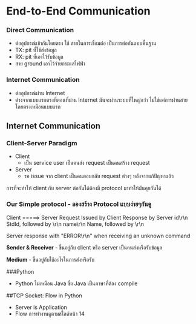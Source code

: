 # End-to-End Communication

### Direct Communication
  - ต่ออุปกรณ์เข้ากันโดยตรง ใช้ สายในการเชื่อมต่อ เป็นการต่อกันแบบพื้นฐาน
  - TX: pit ที่ใช้ส่งข้อมูล
  - RX: pit ที่เอาไว้รับข้อมูล
  - สาย ground เอาไว้จ่ายกระแสไฟฟ้า

### Internet Communication
  - ต่ออุปกรณ์ผ่าน Internet
  - ต่างจากแบบแรกตรงที่ตอนที่ผ่าน Internet มันจะผ่านระบบที่ใหญ่กว่า ไม่ใช่แค่การผ่านสายโดยตรงเหมือนแบบแรก

## Internet Communication

### Client-Server Paradigm
  - Client
    * เป็น service user เป็นคนส่ง request เป็นคนสร้าง request
  - Server
    * รอ issue จาก client เป็นคนตอบกลับ request ต่างๆ หลังจากแก้ปัญหาแล้ว

การที่จะทำให้ client กับ server ต่อกันได้ต้องมี protocol มาทำให้มันคุยกันได้

### Our Simple protocol - ลองสร้าง Protocol แบบง่ายๆกันดู
Client                     =====>   Server
Request Issued by Client            Response by Server
 id\r\n                             StdId, followed by \r\n
 name\r\n                           Name, followed by \r\n

Server response with "ERROR\r\n" when receiving an unknown command

**Sender & Receiver** - ขึ้นอยู่กับ client หรือ server เป็นคนส่งหรือรับข้อมูล

**Medium** - ขึ้นอยู่กับใช้อะไรในการส่งหรือรับ

###Python
- Python ไม่เหมือน Java ซึ่ง Java เป็นภาษาที่ต้อง compile

##TCP Socket: Flow in Python
  - Server is Application
  - Flow การทำงานดูตามสไลด์หน้า 14
  
